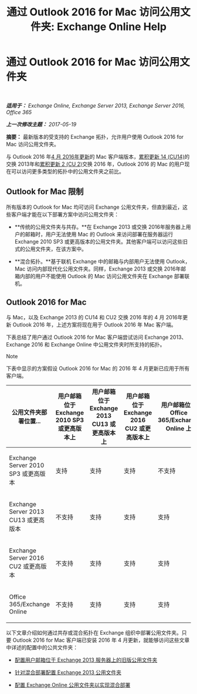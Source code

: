 ﻿---
title: '通过 Outlook 2016 for Mac 访问公用文件夹: Exchange Online Help'
TOCTitle: 通过 Outlook 2016 for Mac 访问公用文件夹
ms:assetid: bc9b8226-bd8b-4edc-882b-4f19cfe118eb
ms:mtpsurl: https://technet.microsoft.com/zh-cn/library/Mt788631(v=EXCHG.150)
ms:contentKeyID: 74115500
ms.date: 05/23/2018
mtps_version: v=EXCHG.150
ms.translationtype: MT
---

# 通过 Outlook 2016 for Mac 访问公用文件夹

 

_**适用于：** Exchange Online, Exchange Server 2013, Exchange Server 2016, Office 365_

_**上一次修改主题：** 2017-05-19_

**摘要：** 最新版本的受支持的 Exchange 拓扑，允许用户使用 Outlook 2016 for Mac 访问公用文件夹。

与 Outlook 2016 年[4 月 2016年更新](https://go.microsoft.com/fwlink/?linkid=829202)的 Mac 客户端版本，[累积更新 14 (CU14)](https://go.microsoft.com/fwlink/p/?linkid=849432)的交换 2013年和[累积更新 2 (CU 2)](https://go.microsoft.com/fwlink/p/?linkid=849793)交换 2016 年，Outlook 2016 的 Mac 的用户现在可以访问更多类型的拓扑中的公用文件夹之前比。

## Outlook for Mac 限制

所有版本的 Outlook for Mac 均可访问 Exchange 公用文件夹，但直到最近，这些客户端才能在以下部署方案中访问公用文件夹：

  - **传统的公用文件夹与共存。**在 Exchange 2013 或交换 2016年服务器上用户的邮箱时，用户无法使用 Mac 的 Outlook 来访问部署在服务器运行 Exchange 2010 SP3 或更高版本的公用文件夹。其他客户端可以访问这些旧式的公用文件夹，在该方案中。

  - **混合拓扑。**基于联机 Exchange 中的邮箱与内部用户无法使用 Outlook，Mac 访问内部现代化公用文件夹。同样，Exchange 2013 或交换 2016年邮箱内部的用户不能使用 Outlook 的 Mac 访问公用文件夹在 Exchange 部署联机。

## Outlook 2016 for Mac

与 Mac，以及 Exchange 2013 的 CU14 和 CU2 交换 2016 年的 4 月 2016年更新 Outlook 2016 年，上述方案将现在用于 Outlook 2016 年 Mac 客户端。

下表总结了用户通过 Outlook 2016 for Mac 客户端尝试访问 Exchange 2013、Exchange 2016 和 Exchange Online 中公用文件夹时所支持的拓扑。

> [!NOTE]
> 下表中显示的方案假设 Outlook 2016 for Mac 的 2016 年 4 月更新已应用于所有客户端。



<table>
<colgroup>
<col style="width: 20%" />
<col style="width: 20%" />
<col style="width: 20%" />
<col style="width: 20%" />
<col style="width: 20%" />
</colgroup>
<thead>
<tr class="header">
<th>公用文件夹部署位置...</th>
<th>用户邮箱位于 Exchange 2010 SP3 或更高版本上</th>
<th>用户邮箱位于 Exchange 2013 CU13 或更高版本上</th>
<th>用户邮箱位于 Exchange 2016 CU2 或更高版本上</th>
<th>用户邮箱位于 Office 365/Exchange Online 上</th>
</tr>
</thead>
<tbody>
<tr class="odd">
<td><p>Exchange Server 2010 SP3 或更高版本</p></td>
<td><p>支持</p></td>
<td><p>支持</p></td>
<td><p>支持</p></td>
<td><p>不支持</p></td>
</tr>
<tr class="even">
<td><p>Exchange Server 2013 CU13 或更高版本</p></td>
<td><p>不支持</p></td>
<td><p>支持</p></td>
<td><p>支持</p></td>
<td><p>支持</p></td>
</tr>
<tr class="odd">
<td><p>Exchange Server 2016 CU2 或更高版本</p></td>
<td><p>不支持</p></td>
<td><p>支持</p></td>
<td><p>支持</p></td>
<td><p>支持</p></td>
</tr>
<tr class="even">
<td><p>Office 365/Exchange Online</p></td>
<td><p>不支持</p></td>
<td><p>支持</p></td>
<td><p>支持</p></td>
<td><p>支持</p></td>
</tr>
</tbody>
</table>


以下文章介绍如何通过共存或混合拓扑在 Exchange 组织中部署公用文件夹。只要 Outlook 2016 for Mac 客户端已安装 2016 年 4 月更新，就能够访问这些文章中详述的配置中的公共文件夹：

  - [配置用户邮箱位于 Exchange 2013 服务器上的旧版公用文件夹](configure-legacy-public-folders-where-user-mailboxes-are-on-exchange-2013-servers-exchange-2013-help.md)

  - [针对混合部署配置 Exchange 2013 公用文件夹](configure-exchange-2013-public-folders-for-a-hybrid-deployment-exchange-2013-help.md)

  - [配置 Exchange Online 公用文件夹以实现混合部署](configure-exchange-online-public-folders-for-a-hybrid-deployment-exchange-2013-help.md)

